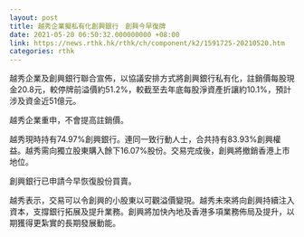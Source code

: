 ```yaml
---
layout: post
title: 越秀企業擬私有化創興銀行　創興今早復牌
date: 2021-05-20 06:50:32.000000000 +08:00
link: https://news.rthk.hk/rthk/ch/component/k2/1591725-20210520.htm
categories: rthk
---
```


越秀企業及創興銀行聯合宣佈，以協議安排方式將創興銀行私有化，註銷價每股現金20.8元，較停牌前溢價約51.2%，較截至去年底每股淨資產折讓約10.1%，預計涉及資金近51億元。

越秀企業重申，不會提高註銷價。

越秀現時持有74.97%創興銀行。連同一致行動人士，合共持有83.93%創興權益。越秀需向獨立股東購入餘下16.07%股份。交易完成後，創興將撤銷香港上市地位。

創興銀行已申請今早恢復股份買賣。

越秀表示，交易可以令創興的小股東以可觀溢價變現。越秀未來將向創興持續注入資本，支撐銀行拓展及提升業務。創興將加快內地及香港多項業務佈局及提升，以期獲得更紮實的長期發展動能。
